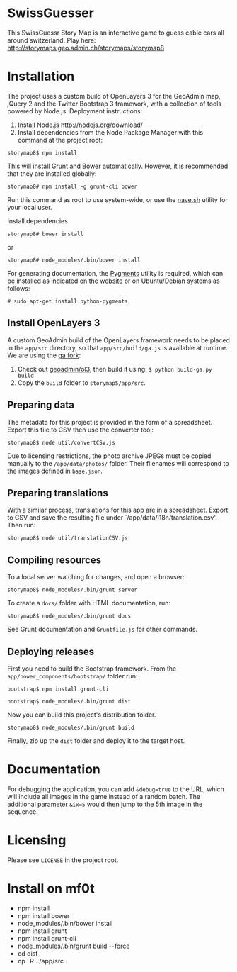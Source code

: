 SwissGuesser
============

This SwissGuessr Story Map is an interactive game to guess cable cars all around switzerland.
Play here:
http://storymaps.geo.admin.ch/storymaps/storymap8

# Installation

The project uses a custom build of OpenLayers 3 for the GeoAdmin map, jQuery 2 and the Twitter Bootstrap 3 framework, with a collection of tools powered by Node.js. Deployment instructions:

1. Install Node.js http://nodejs.org/download/
2. Install dependencies from the Node Package Manager with this command at the project root:

`storymap8$ npm install`

This will install Grunt and Bower automatically. However, it is recommended that they are installed globally:

`storymap8# npm install -g grunt-cli bower`

Run this command as root to use system-wide, or use the [nave.sh](https://github.com/isaacs/nave) utility for your local user.

Install dependencies

`storymap8# bower install`

or

`storymap8# node_modules/.bin/bower install`

For generating documentation, the [Pygments](http://pygments.org/) utility is required, which can be installed as indicated [on the website](http://pygments.org/download/) or on Ubuntu/Debian systems as follows:

`# sudo apt-get install python-pygments`

## Install OpenLayers 3

A custom GeoAdmin build of the OpenLayers framework needs to be placed in the `app/src` directory, so that `app/src/build/ga.js` is available at runtime. We are using the [ga fork](https://github.com/geoadmin/ol3/):

1. Check out [geoadmin/ol3](https://github.com/geoadmin/ol3/), then build it using: 
`$ python build-ga.py build`
2. Copy the `build` folder to `storymap5/app/src`.

## Preparing data

The metadata for this project is provided in the form of a spreadsheet. Export this file to CSV then use the converter tool:

`storymap8$ node util/convertCSV.js`

Due to licensing restrictions, the photo archive JPEGs must be copied manually to the `/app/data/photos/` folder. Their filenames will correspond to the images defined in `base.json`.

## Preparing translations

With a similar process, translations for this app are in a spreadsheet. Export to CSV and save the resulting file under `/app/data/i18n/translation.csv'. Then run:

`storymap8$ node util/translationCSV.js`

## Compiling resources

To a local server watching for changes, and open a browser:

`storymap8$ node_modules/.bin/grunt server`

To create a `docs/` folder with HTML documentation, run:

`storymap8$ node_modules/.bin/grunt docs`

See Grunt documentation and `Gruntfile.js` for other commands.

## Deploying releases

First you need to build the Bootstrap framework. From the `app/bower_components/bootstrap/` folder run:

`bootstrap$ npm install grunt-cli`

`bootstrap$ node_modules/.bin/grunt dist`

Now you can build this project's distribution folder.

`storymap8$ node_modules/.bin/grunt build`

Finally, zip up the `dist` folder and deploy it to the target host.

# Documentation

For debugging the application, you can add `&debug=true` to the URL, which will include all images in the game instead of a random batch. The additional parameter `&ix=5` would then jump to the 5th image in the sequence.

# Licensing

Please see `LICENSE` in the project root.

# Install on mf0t

- npm install
- npm install bower
- node_modules/.bin/bower install
- npm install grunt
- npm install grunt-cli
- node_modules/.bin/grunt build --force
- cd dist
- cp -R ../app/src .
